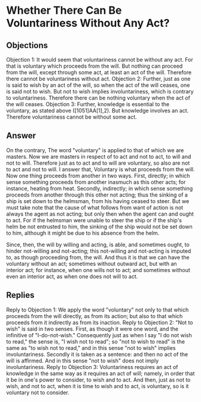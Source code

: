 # Whether There Can Be Voluntariness Without Any Act?
## Objections
Objection 1: It would seem that voluntariness cannot be without any act. For that is voluntary which proceeds from the will. But nothing can proceed from the will, except through some act, at least an act of the will. Therefore there cannot be voluntariness without act.
Objection 2: Further, just as one is said to wish by an act of the will, so when the act of the will ceases, one is said not to wish. But not to wish implies involuntariness, which is contrary to voluntariness. Therefore there can be nothing voluntary when the act of the will ceases.
Objection 3: Further, knowledge is essential to the voluntary, as stated above ([1051]AA[1],2). But knowledge involves an act. Therefore voluntariness cannot be without some act.
## Answer
On the contrary, The word "voluntary" is applied to that of which we are masters. Now we are masters in respect of to act and not to act, to will and not to will. Therefore just as to act and to will are voluntary, so also are not to act and not to will.
I answer that, Voluntary is what proceeds from the will. Now one thing proceeds from another in two ways. First, directly; in which sense something proceeds from another inasmuch as this other acts; for instance, heating from heat. Secondly, indirectly; in which sense something proceeds from another through this other not acting; thus the sinking of a ship is set down to the helmsman, from his having ceased to steer. But we must take note that the cause of what follows from want of action is not always the agent as not acting; but only then when the agent can and ought to act. For if the helmsman were unable to steer the ship or if the ship's helm be not entrusted to him, the sinking of the ship would not be set down to him, although it might be due to his absence from the helm.

Since, then, the will by willing and acting, is able, and sometimes ought, to hinder not-willing and not-acting; this not-willing and not-acting is imputed to, as though proceeding from, the will. And thus it is that we can have the voluntary without an act; sometimes without outward act, but with an interior act; for instance, when one wills not to act; and sometimes without even an interior act, as when one does not will to act.
## Replies
Reply to Objection 1: We apply the word "voluntary" not only to that which proceeds from the will directly, as from its action; but also to that which proceeds from it indirectly as from its inaction.
Reply to Objection 2: "Not to wish" is said in two senses. First, as though it were one word, and the infinitive of "I-do-not-wish." Consequently just as when I say "I do not wish to read," the sense is, "I wish not to read"; so "not to wish to read" is the same as "to wish not to read," and in this sense "not to wish" implies involuntariness. Secondly it is taken as a sentence: and then no act of the will is affirmed. And in this sense "not to wish" does not imply involuntariness.
Reply to Objection 3: Voluntariness requires an act of knowledge in the same way as it requires an act of will; namely, in order that it be in one's power to consider, to wish and to act. And then, just as not to wish, and not to act, when it is time to wish and to act, is voluntary, so is it voluntary not to consider.
